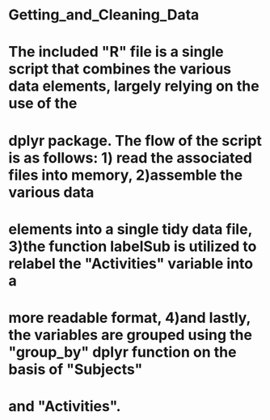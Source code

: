# Getting_and_Cleaning_Data
# 
# The included "R" file is a single script that combines the various data elements, largely relying on the use of the
# dplyr package. The flow of the script is as follows: 1) read the associated files into memory, 2)assemble the various data
# elements into a single tidy data file, 3)the function labelSub is utilized to relabel the "Activities" variable into a 
# more readable format, 4)and lastly, the variables are grouped using the "group_by" dplyr function on the basis of "Subjects"
# and "Activities".
